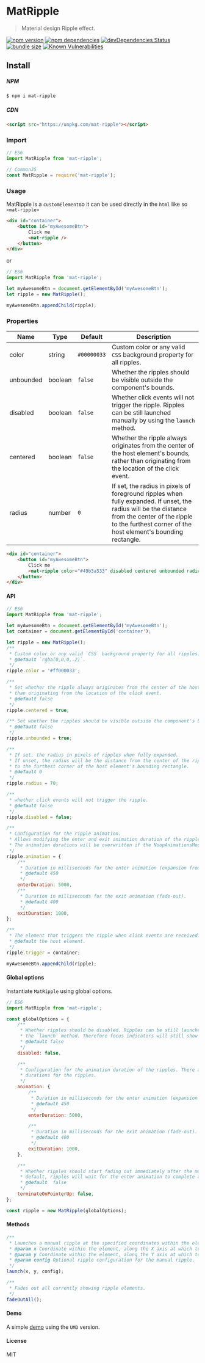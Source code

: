 # MatRipple

> Material design Ripple effect.

[![npm version](https://badgen.net/npm/v/mat-ripple)](https://www.npmjs.com/package/mat-ripple) [![npm dependencies](https://badgen.net/david/dep/moustafajazzar/mat-ripple)](https://david-dm.org/moustafajazzar/mat-ripple) [![devDependencies Status](https://david-dm.org/moustafajazzar/mat-ripple/dev-status.svg)](https://david-dm.org/moustafajazzar/mat-ripple?type=dev) [![bundle size](https://badgen.net/bundlephobia/minzip/mat-ripple)](https://bundlephobia.com/result?p=mat-ripple) [![Known Vulnerabilities](https://snyk.io/test/github/moustafajazzar/mat-ripple/badge.svg)](https://snyk.io/test/github/moustafajazzar/mat-ripple)

## Install

##### NPM

```bash
$ npm i mat-ripple
```

##### CDN

```html
<script src="https://unpkg.com/mat-ripple"></script>
```

### Import

```javascript
// ES6
import MatRipple from 'mat-ripple';

// CommonJS
const MatRipple = require('mat-ripple');
```

### Usage

MatRipple is a `customElement`so it can be used directly in the `html` like so `<mat-ripple>`

```html
<div id="container">
	<button id="myAwesomeBtn">
		Click me
		<mat-ripple />
	</button>
</div>
```

or

```javascript
// ES6
import MatRipple from 'mat-ripple';

let myAwesomeBtn = document.getElementById('myAwesomeBtn');
let ripple = new MatRipple();

myAwesomeBtn.appendChild(ripple);
```

### Properties

| Name      | Type    | Default     | Description                                                                                                                                                                                                      |
| --------- | ------- | ----------- | ---------------------------------------------------------------------------------------------------------------------------------------------------------------------------------------------------------------- |
| color     | string  | `#00000033` | Custom color or any valid `CSS` background property for all ripples.                                                                                                                                             |
| unbounded | boolean | `false`     | Whether the ripples should be visible outside the component's bounds.                                                                                                                                            |
| disabled  | boolean | `false`     | Whether click events will not trigger the ripple. Ripples can be still launched manually by using the `launch` method.                                                                                           |
| centered  | boolean | `false`     | Whether the ripple always originates from the center of the host element's bounds, rather than originating from the location of the click event.                                                                 |
| radius    | number  | `0`         | If set, the radius in pixels of foreground ripples when fully expanded. If unset, the radius will be the distance from the center of the ripple to the furthest corner of the host element's bounding rectangle. |

```html
<div id="container">
	<button id="myAwesomeBtn">
		Click me
		<mat-ripple color="#49b3a533" disabled centered unbounded radius="70" />
	</button>
</div>
```

#### API

```javascript
// ES6
import MatRipple from 'mat-ripple';

let myAwesomeBtn = document.getElementById('myAwesomeBtn');
let container = document.getElementById('container');

let ripple = new MatRipple();
/**
 * Custom color or any valid `CSS` background property for all ripples.
 * @default `rgba(0,0,0,.2)`.
 */
ripple.color = '#ff000033';

/**
 * Set whether the ripple always originates from the center of the host element's bounds, rather
 * than originating from the location of the click event.
 * @default false
 */
ripple.centered = true;

/** Set whether the ripples should be visible outside the component's bounds.
 * @default false
 */
ripple.unbounded = true;

/**
 * If set, the radius in pixels of ripples when fully expanded.
 * If unset, the radius will be the distance from the center of the ripple
 * to the furthest corner of the host element's bounding rectangle.
 * @default 0
 */
ripple.radius = 70;

/**
 * whether click events will not trigger the ripple.
 * @default false
 */
ripple.disabled = false;

/**
 * Configuration for the ripple animation.
 * Allows modifying the enter and exit animation duration of the ripples.
 * The animation durations will be overwritten if the NoopAnimationsModule is being used.
 */
ripple.animation = {
	/**
	 * Duration in milliseconds for the enter animation (expansion from point of contact).
	 * @default 450
	 */
	enterDuration: 5000,
	/**
	 * Duration in milliseconds for the exit animation (fade-out).
	 * @default 400
	 */
	exitDuration: 1000,
};

/**
 * The element that triggers the ripple when click events are received.
 * @default the host element.
 */
ripple.trigger = container;

myAwesomeBtn.appendChild(ripple);
```

#### Global options

Instantiate `MatRipple` using global options.

```javascript
// ES6
import MatRipple from 'mat-ripple';

const globalOptions = {
	/**
	 * Whether ripples should be disabled. Ripples can be still launched manually by using
	 * the `launch` method. Therefore focus indicators will still show up.
	 * @default false
	 */
	disabled: false,

	/**
	 * Configuration for the animation duration of the ripples. There are two phases with different
	 * durations for the ripples.
	 */
	animation: {
		/**
		 * Duration in milliseconds for the enter animation (expansion from point of contact).
		 * @default 450
		 */
		enterDuration: 5000,

		/**
		 * Duration in milliseconds for the exit animation (fade-out).
		 * @default 400
		 */
		exitDuration: 1000,
	},

	/**
	 * Whether ripples should start fading out immediately after the mouse or touch is released. By
	 * default, ripples will wait for the enter animation to complete and for mouse or touch release.
	 * @default  false
	 */
	terminateOnPointerUp: false,
};

const ripple = new MatRipple(globalOptions);
```

#### Methods

```javascript
/**
 * Launches a manual ripple at the specified coordinates within the element.
 * @param x Coordinate within the element, along the X axis at which to fade-in the ripple.
 * @param y Coordinate within the element, along the Y axis at which to fade-in the ripple.
 * @param config Optional ripple configuration for the manual ripple.
 */
launch(x, y, config);

/**
 * Fades out all currently showing ripple elements.
 */
fadeOutAll();
```

#### Demo

A simple [demo](https://codepen.io/MoustafaJazzar/pen/WBYpLN) using the `UMD` version.

#### License

MIT
